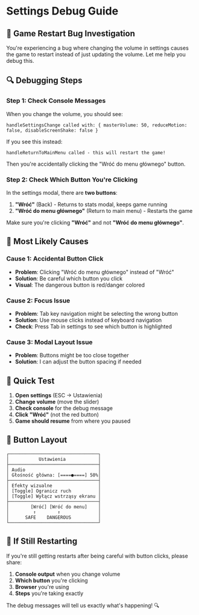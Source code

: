 # Settings Debug Guide

## 🐛 Game Restart Bug Investigation

You're experiencing a bug where changing the volume in settings causes the game to restart instead of just updating the volume. Let me help you debug this.

## 🔍 Debugging Steps

### Step 1: Check Console Messages
When you change the volume, you should see:
```
handleSettingsChange called with: { masterVolume: 50, reduceMotion: false, disableScreenShake: false }
```

If you see this instead:
```
handleReturnToMainMenu called - this will restart the game!
```

Then you're accidentally clicking the "Wróć do menu głównego" button.

### Step 2: Check Which Button You're Clicking

In the settings modal, there are **two buttons**:

1. **"Wróć"** (Back) - Returns to stats modal, keeps game running
2. **"Wróć do menu głównego"** (Return to main menu) - Restarts the game

Make sure you're clicking **"Wróć"** and not **"Wróć do menu głównego"**.

## 🎯 Most Likely Causes

### Cause 1: Accidental Button Click
- **Problem**: Clicking "Wróć do menu głównego" instead of "Wróć"
- **Solution**: Be careful which button you click
- **Visual**: The dangerous button is red/danger colored

### Cause 2: Focus Issue
- **Problem**: Tab key navigation might be selecting the wrong button
- **Solution**: Use mouse clicks instead of keyboard navigation
- **Check**: Press Tab in settings to see which button is highlighted

### Cause 3: Modal Layout Issue
- **Problem**: Buttons might be too close together
- **Solution**: I can adjust the button spacing if needed

## 🔧 Quick Test

1. **Open settings** (ESC → Ustawienia)
2. **Change volume** (move the slider)
3. **Check console** for the debug message
4. **Click "Wróć"** (not the red button)
5. **Game should resume** from where you paused

## 🎨 Button Layout

```
┌─────────────────────────────────┐
│           Ustawienia            │
├─────────────────────────────────┤
│ Audio                           │
│ Głośność główna: [====●====] 50%│
├─────────────────────────────────┤
│ Efekty wizualne                 │
│ [Toggle] Ogranicz ruch          │
│ [Toggle] Wyłącz wstrząsy ekranu │
├─────────────────────────────────┤
│        [Wróć] [Wróć do menu]    │
│         ↑        ↑              │
│      SAFE    DANGEROUS          │
└─────────────────────────────────┘
```

## 🚨 If Still Restarting

If you're still getting restarts after being careful with button clicks, please share:

1. **Console output** when you change volume
2. **Which button** you're clicking
3. **Browser** you're using
4. **Steps** you're taking exactly

The debug messages will tell us exactly what's happening! 🔍
